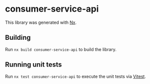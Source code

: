 # consumer-service-api

This library was generated with [Nx](https://nx.dev).

## Building

Run `nx build consumer-service-api` to build the library.

## Running unit tests

Run `nx test consumer-service-api` to execute the unit tests via [Vitest](https://vitest.dev/).
